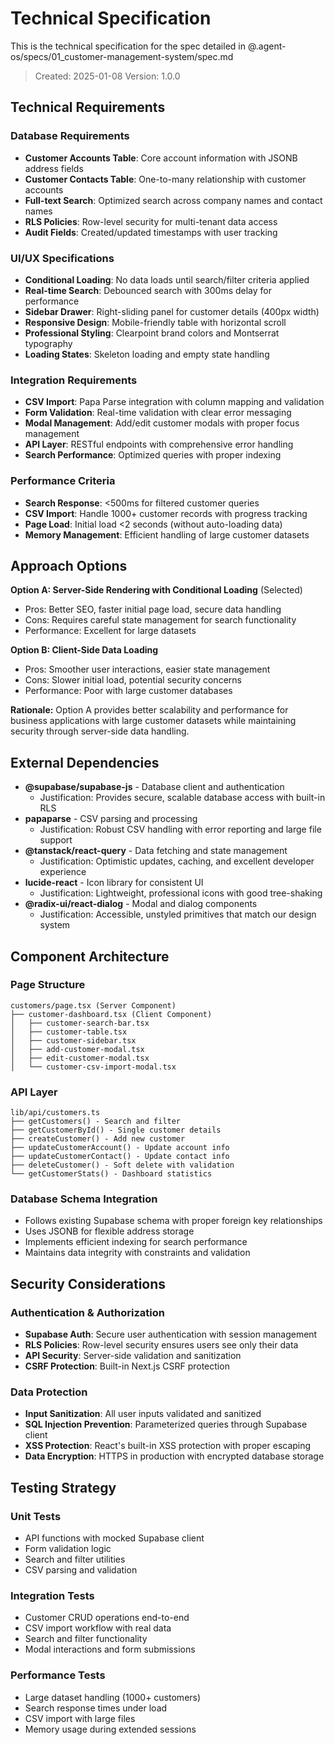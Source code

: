 # Technical Specification

This is the technical specification for the spec detailed in @.agent-os/specs/01_customer-management-system/spec.md

> Created: 2025-01-08
> Version: 1.0.0

## Technical Requirements

### Database Requirements
- **Customer Accounts Table**: Core account information with JSONB address fields
- **Customer Contacts Table**: One-to-many relationship with customer accounts
- **Full-text Search**: Optimized search across company names and contact names
- **RLS Policies**: Row-level security for multi-tenant data access
- **Audit Fields**: Created/updated timestamps with user tracking

### UI/UX Specifications
- **Conditional Loading**: No data loads until search/filter criteria applied
- **Real-time Search**: Debounced search with 300ms delay for performance
- **Sidebar Drawer**: Right-sliding panel for customer details (400px width)
- **Responsive Design**: Mobile-friendly table with horizontal scroll
- **Professional Styling**: Clearpoint brand colors and Montserrat typography
- **Loading States**: Skeleton loading and empty state handling

### Integration Requirements
- **CSV Import**: Papa Parse integration with column mapping and validation
- **Form Validation**: Real-time validation with clear error messaging  
- **Modal Management**: Add/edit customer modals with proper focus management
- **API Layer**: RESTful endpoints with comprehensive error handling
- **Search Performance**: Optimized queries with proper indexing

### Performance Criteria
- **Search Response**: <500ms for filtered customer queries
- **CSV Import**: Handle 1000+ customer records with progress tracking
- **Page Load**: Initial load <2 seconds (without auto-loading data)
- **Memory Management**: Efficient handling of large customer datasets

## Approach Options

**Option A: Server-Side Rendering with Conditional Loading** (Selected)
- Pros: Better SEO, faster initial page load, secure data handling
- Cons: Requires careful state management for search functionality
- Performance: Excellent for large datasets

**Option B: Client-Side Data Loading**
- Pros: Smoother user interactions, easier state management
- Cons: Slower initial load, potential security concerns
- Performance: Poor with large customer databases

**Rationale:** Option A provides better scalability and performance for business applications with large customer datasets while maintaining security through server-side data handling.

## External Dependencies

- **@supabase/supabase-js** - Database client and authentication
  - Justification: Provides secure, scalable database access with built-in RLS
- **papaparse** - CSV parsing and processing
  - Justification: Robust CSV handling with error reporting and large file support
- **@tanstack/react-query** - Data fetching and state management
  - Justification: Optimistic updates, caching, and excellent developer experience
- **lucide-react** - Icon library for consistent UI
  - Justification: Lightweight, professional icons with good tree-shaking
- **@radix-ui/react-dialog** - Modal and dialog components
  - Justification: Accessible, unstyled primitives that match our design system

## Component Architecture

### Page Structure
```
customers/page.tsx (Server Component)
├── customer-dashboard.tsx (Client Component)
│   ├── customer-search-bar.tsx
│   ├── customer-table.tsx
│   ├── customer-sidebar.tsx
│   ├── add-customer-modal.tsx
│   ├── edit-customer-modal.tsx
│   └── customer-csv-import-modal.tsx
```

### API Layer
```
lib/api/customers.ts
├── getCustomers() - Search and filter
├── getCustomerById() - Single customer details
├── createCustomer() - Add new customer
├── updateCustomerAccount() - Update account info
├── updateCustomerContact() - Update contact info
├── deleteCustomer() - Soft delete with validation
└── getCustomerStats() - Dashboard statistics
```

### Database Schema Integration
- Follows existing Supabase schema with proper foreign key relationships
- Uses JSONB for flexible address storage
- Implements efficient indexing for search performance
- Maintains data integrity with constraints and validation

## Security Considerations

### Authentication & Authorization
- **Supabase Auth**: Secure user authentication with session management
- **RLS Policies**: Row-level security ensures users see only their data
- **API Security**: Server-side validation and sanitization
- **CSRF Protection**: Built-in Next.js CSRF protection

### Data Protection
- **Input Sanitization**: All user inputs validated and sanitized
- **SQL Injection Prevention**: Parameterized queries through Supabase client
- **XSS Protection**: React's built-in XSS protection with proper escaping
- **Data Encryption**: HTTPS in production with encrypted database storage

## Testing Strategy

### Unit Tests
- API functions with mocked Supabase client
- Form validation logic
- Search and filter utilities
- CSV parsing and validation

### Integration Tests
- Customer CRUD operations end-to-end
- CSV import workflow with real data
- Search and filter functionality
- Modal interactions and form submissions

### Performance Tests
- Large dataset handling (1000+ customers)
- Search response times under load
- CSV import with large files
- Memory usage during extended sessions
